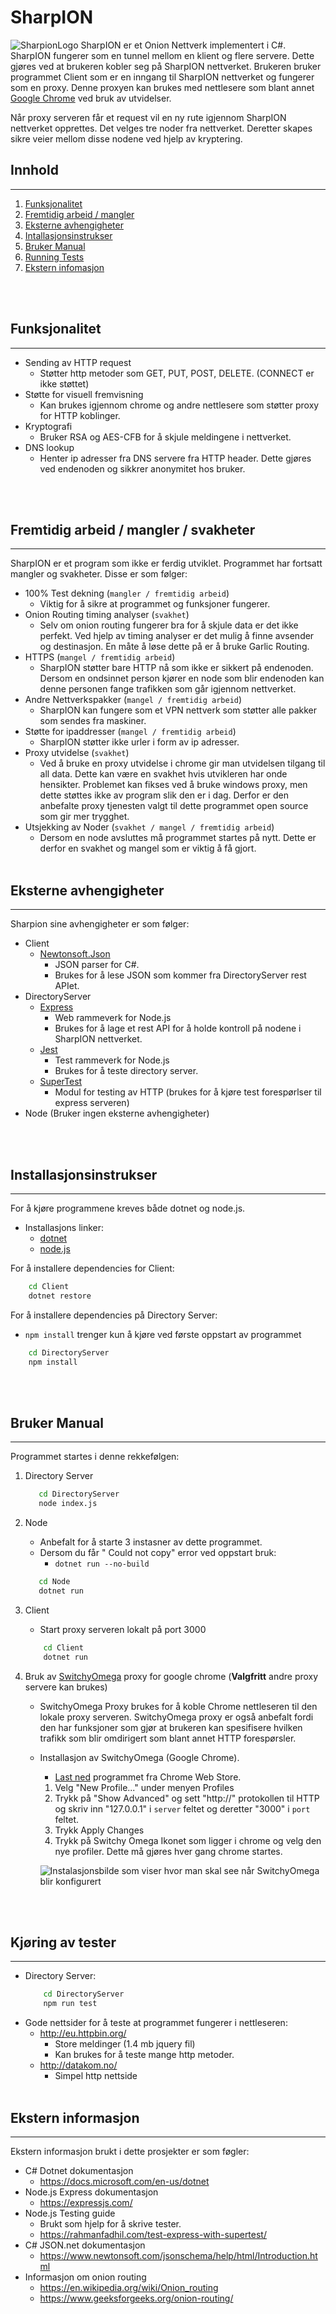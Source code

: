 # SharpION

![SharpionLogo](http://65.108.213.178:3000/api/image?imageID=Njf1nF2r9VnrQWuRb8c3)
SharpION er et Onion Nettverk implementert i C#. SharpION fungerer som en tunnel mellom en klient og flere servere. Dette gjøres ved at brukeren kobler seg på SharpION nettverket. Brukeren bruker programmet Client som er en inngang til SharpION nettverket og fungerer som en proxy. Denne proxyen kan brukes med nettlesere som blant annet [Google Chrome](https://www.google.com/chrome/) ved bruk av utvidelser. 

Når proxy serveren får et request vil en ny rute igjennom SharpION nettverket opprettes. Det velges tre noder fra nettverket. Deretter skapes sikre veier mellom disse nodene ved hjelp av kryptering. 

## **Innhold**
---
1. [Funksjonalitet](#funksjonalitet)
1. [Fremtidig arbeid / mangler](#fremtidig-arbeid--mangler--svakheter)
1. [Eksterne avhengigheter](#eksterne-avhengigheter)
1. [Intallasjonsinstrukser](#intallasjonsinstrukser)
1. [Bruker Manual](#bruker-manual)
1. [Running Tests](#kjøring-av-tester)
1. [Ekstern infomasjon](#ekstern-informasjon)


<br/><br/>
## **Funksjonalitet**
---
- Sending av HTTP request
    - Støtter http metoder som GET, PUT, POST, DELETE. (CONNECT er ikke støttet)
- Støtte for visuell fremvisning
    - Kan brukes igjennom chrome og andre nettlesere som støtter proxy for HTTP koblinger.
- Kryptografi
    - Bruker RSA og AES-CFB for å skjule meldingene i nettverket.
- DNS lookup
    - Henter ip adresser fra DNS servere fra HTTP header. Dette gjøres ved endenoden og sikkrer anonymitet hos bruker.

<br/><br/>

## **Fremtidig arbeid / mangler / svakheter**
---
SharpION er et program som ikke er ferdig utviklet. Programmet har fortsatt mangler og svakheter. Disse er som følger:
- 100% Test dekning (``mangler / fremtidig arbeid``)
    - Viktig for å sikre at programmet og funksjoner fungerer.
- Onion Routing timing analyser (``svakhet``)
    - Selv om onion routing fungerer bra for å skjule data er det ikke perfekt. Ved hjelp av timing analyser er det mulig å finne avsender og destinasjon. En måte å løse dette på er å bruke Garlic Routing.
- HTTPS (``mangel / fremtidig arbeid``)
    - SharpION støtter bare HTTP nå som ikke er sikkert på endenoden. Dersom en ondsinnet person kjører en node som blir endenoden kan denne personen fange trafikken som går igjennom nettverket.
- Andre Nettverkspakker (``mangel / fremtidig arbeid``)
    - SharpION kan fungere som et VPN nettverk som støtter alle pakker som sendes fra maskiner.
- Støtte for ipaddresser (``mangel / fremtidig arbeid``)
    - SharpION støtter ikke urler i form av ip adresser.
- Proxy utvidelse (``svakhet``)
    - Ved å bruke en proxy utvidelse i chrome gir man utvidelsen tilgang til all data. Dette kan være en svakhet hvis utvikleren har onde hensikter. Problemet kan fikses ved å bruke windows proxy, men dette støttes ikke av program slik den er i dag. Derfor er den anbefalte proxy tjenesten valgt til dette programmet open source som gir mer trygghet.
- Utsjekking av Noder (``svakhet / mangel / fremtidig arbeid``)
    - Dersom en node avsluttes må programmet startes på nytt. Dette er derfor en svakhet og mangel som er viktig å få gjort.
<br/><br/>

## **Eksterne avhengigheter**
---
Sharpion sine avhengigheter er som følger:
- Client
    - [Newtonsoft.Json](https://www.newtonsoft.com/json) 
        - JSON parser for C#.
        - Brukes for å lese JSON som kommer fra DirectoryServer rest APIet. 
- DirectoryServer
    - [Express](https://expressjs.com/)
        - Web rammeverk for Node.js
        - Brukes for å lage et rest API for å holde kontroll på nodene i SharpION nettverket.
    - [Jest](https://jestjs.io/)
        - Test rammeverk for Node.js
        - Brukes for å teste directory server.
    - [SuperTest](https://github.com/visionmedia/supertest#readme)
        - Modul for testing av HTTP (brukes for å kjøre test forespørlser til express serveren)
- Node (Bruker ingen eksterne avhengigheter)

<br/><br/>
## **Installasjonsinstrukser**
---
For å kjøre programmene kreves både dotnet og node.js.
- Installasjons linker:
    - [dotnet](https://dotnet.microsoft.com/en-us/download/dotnet/5.0)
    - [node.js](https://nodejs.org/en/download/)

For å installere dependencies for Client:
```bash
    cd Client
    dotnet restore
```

For å installere dependencies på Directory Server:
- ``npm install`` trenger kun å kjøre ved første oppstart av programmet
```bash
    cd DirectoryServer
    npm install
```

<br/><br/>

## **Bruker Manual**
---

Programmet startes i denne rekkefølgen:
1. Directory Server
     ```bash
        cd DirectoryServer
        node index.js
    ```
2. Node
    - Anbefalt for å starte 3 instasner av dette programmet.
    - Dersom du får " Could not copy" error ved oppstart bruk:
        - ``dotnet run --no-build``
     ```bash
        cd Node
        dotnet run
    ```
3. Client
    - Start proxy serveren lokalt på port 3000
    ```bash
        cd Client
        dotnet run
    ```

4. Bruk av [SwitchyOmega](https://github.com/FelisCatus/SwitchyOmega) proxy for google chrome (**Valgfritt**  andre proxy servere kan brukes)
    - SwitchyOmega Proxy brukes for å koble Chrome nettleseren til den lokale proxy serveren. SwitchyOmega proxy er også anbefalt fordi den har funksjoner som gjør at brukeren kan spesifisere hvilken trafikk som blir omdirigert som blant annet HTTP forespørsler.

    - Installasjon av SwitchyOmega (Google Chrome).
        - [Last ned](https://chrome.google.com/webstore/detail/proxy-switchyomega/padekgcemlokbadohgkifijomclgjgif?hl=en) programmet fra Chrome Web Store.
        1. Velg "New Profile..." under menyen Profiles 
        2. Trykk på "Show Advanced" og sett "http://" protokollen til HTTP og skriv inn "127.0.0.1" i ``server`` feltet og deretter "3000" i ``port`` feltet.
        3. Trykk Apply Changes
        4. Trykk på Switchy Omega Ikonet som ligger i chrome og velg den nye profiler. Dette må gjøres hver gang chrome startes.

        ![Instalasjonsbilde som viser hvor man skal see når SwitchyOmega blir konfigurert](http://65.108.213.178:3000/api/image?imageID=speoUP2zoGfVNLWockTj)

<br/><br/>

## **Kjøring av tester**
---
- Directory Server:
    ```bash
        cd DirectoryServer
        npm run test        
    ```
- Gode nettsider for å teste at programmet fungerer i nettleseren:
    - http://eu.httpbin.org/
        - Store meldinger (1.4 mb jquery fil) 
        - Kan brukes for å teste mange http metoder.
    - http://datakom.no/
        - Simpel http nettside
<br/><br/>

## **Ekstern informasjon**
---
Ekstern informasjon brukt i dette prosjekter er som føgler:
- C# Dotnet dokumentasjon 
    - https://docs.microsoft.com/en-us/dotnet
- Node.js Express dokumentasjon 
    - https://expressjs.com/
- Node.js Testing guide
    - Brukt som hjelp for å skrive tester.
    - https://rahmanfadhil.com/test-express-with-supertest/
- C# JSON.net dokumentasjon 
    - https://www.newtonsoft.com/jsonschema/help/html/Introduction.html
- Informasjon om onion routing 
    - https://en.wikipedia.org/wiki/Onion_routing
    - https://www.geeksforgeeks.org/onion-routing/


